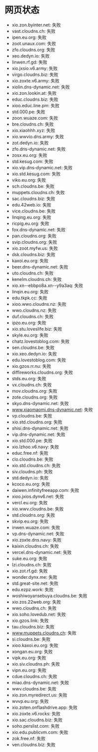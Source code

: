 # 网页状态
- xio.zon.byinter.net: 失败
- vast.cloudns.ch: 失败
- ipen.eu.org: 失败
- zoot.unaux.com: 失败
- zfo.cloudns.org: 失败
- xeo.dedyn.io: 失败
- linwen.rf.gd: 失败
- xio.jxsio.v6.army: 失败
- virgo.cloudns.biz: 失败
- xio.zoxte.v6.army: 失败
- xiolin.dns-dynamic.net: 失败
- xio.zon.lookin.at: 失败
- educ.cloudns.biz: 失败
- xioo.educ.line.pm: 失败
- std.000.pe: 失败
- zoon.wuaze.com: 失败
- bre.cloudns.ch: 失败
- xio.xiaohhh.xyz: 失败
- xio.wwvio.dns.army: 失败
- zot.dedyn.io: 失败
- zfo.dns-dynamic.net: 失败
- zosx.eu.org: 失败
- std.kesug.com: 失败
- xio.vip.dns-dynamic.net: 失败
- xio.std.kesug.com: 失败
- viko.eu.org: 失败
- sch.cloudns.be: 失败
- muppets.cloudns.ch: 失败
- sac.cloudns.biz: 失败
- edu.42web.io: 失败
- vice.cloudns.be: 失败
- linqing.eu.org: 失败
- ricpig.eu.org: 失败
- fox.dns-dynamic.net: 失败
- pan.cloudns.org: 失败
- svip.cloudns.org: 失败
- xio.zoot.myfw.us: 失败
- dsk.cloudns.biz: 失败
- kaxoi.eu.org: 失败
- beer.dns-dynamic.net: 失败
- uto.cloudns.ch: 失败
- kenelm.cloudns.ch: 失败
- xio.xn--ebbpo8a.xn--y9a3aq: 失败
- linqin.eu.org: 失败
- edu.tkpk.cc: 失败
- xioo.wwo.cloudns.nz: 失败
- wwo.cloudns.nz: 失败
- duf.cloudns.ch: 失败
- ipzo.eu.org: 失败
- xio.stu.loveslife.biz: 失败
- skyle.eu.org: 失败
- chatz.lovestoblog.com: 失败
- sen.cloudns.be: 失败
- xio.xeo.dedyn.io: 失败
- edu.lovestoblog.com: 失败
- xio.gzos.rr.nu: 失败
- diffireworks.cloudns.org: 失败
- stds.eu.org: 失败
- vx.cloudns.ch: 失败
- mov.cloudns.org: 失败
- zote.cloudns.org: 失败
- skyo.dns-dynamic.net: 失败
- www.xiaomaomi.dns-dynamic.net: 失败
- vp.cloudns.be: 失败
- xio.std.cloudns.org: 失败
- shisi.dns-dynamic.net: 失败
- vip.dns-dynamic.net: 失败
- xio.std.000.pe: 失败
- xio.lzhoo.v6.navy: 失败
- educ.free.nf: 失败
- clo.cloudns.be: 失败
- xio.std.cloudns.ch: 失败
- siv.cloudns.ph: 失败
- std.dedyn.io: 失败
- kcoco.eu.org: 失败
- daiwen.infinityfreeapp.com: 失败
- xioo.jxios.dynv6.net: 失败
- vercl.eu.org: 失败
- xio.wwv.cloudns.be: 失败
- std.cloudns.org: 失败
- skvip.eu.org: 失败
- inwen.wuaze.com: 失败
- vp.dns-dynamic.net: 失败
- xio.zoxte.dns.navy: 失败
- kaixin.cloudns.ch: 失败
- vercel.dns-dynamic.net: 失败
- suke.eu.org: 失败
- lzi.cloudns.ch: 失败
- xio.zot.rf.gd: 失败
- wonder.dynx.me: 失败
- std.great-site.net: 失败
- edu.ezpz.work: 失败
- woshiwoyansebuya.cloudns.be: 失败
- xio.zos.22web.org: 失败
- wwo.cloudns.ch: 失败
- xio.soho.lovedub.net: 失败
- xio.gzos.link: 失败
- tau.cloudns.biz: 失败
- www.muppets.cloudns.ch: 失败
- si.cloudns.be: 失败
- xioo.kaxoi.eu.org: 失败
- xongan.eu.org: 失败
- vipk.eu.org: 失败
- xio.siv.cloudns.ph: 失败
- vipn.eu.org: 失败
- cdue.cloudns.ch: 失败
- miao.dns-dynamic.net: 失败
- wwv.cloudns.be: 失败
- xio.zon.myredirect.us: 失败
- wvvp.eu.org: 失败
- xio.zoten.onflashdrive.app: 失败
- xio.zoxte.v6.rocks: 失败
- xio.sac.cloudns.biz: 失败
- soho.perslist.com: 失败
- xio.edu.publicvm.com: 失败
- zok.free.nf: 失败
- ven.cloudns.biz: 失败
